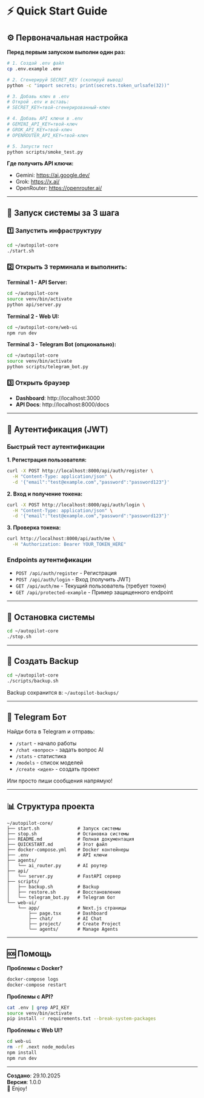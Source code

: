 # ⚡ Quick Start Guide

## ⚙️ Первоначальная настройка

**Перед первым запуском выполни один раз:**

```bash
# 1. Создай .env файл
cp .env.example .env

# 2. Сгенерируй SECRET_KEY (скопируй вывод)
python -c "import secrets; print(secrets.token_urlsafe(32))"

# 3. Добавь ключ в .env
# Открой .env и вставь:
# SECRET_KEY=твой-сгенерированный-ключ

# 4. Добавь API ключи в .env
# GEMINI_API_KEY=твой-ключ
# GROK_API_KEY=твой-ключ
# OPENROUTER_API_KEY=твой-ключ

# 5. Запусти тест
python scripts/smoke_test.py
```

**Где получить API ключи:**
- Gemini: https://ai.google.dev/
- Grok: https://x.ai/
- OpenRouter: https://openrouter.ai/

---

## 🚀 Запуск системы за 3 шага

### 1️⃣ Запустить инфраструктуру
```bash
cd ~/autopilot-core
./start.sh
```

### 2️⃣ Открыть 3 терминала и выполнить:

**Terminal 1 - API Server:**
```bash
cd ~/autopilot-core
source venv/bin/activate
python api/server.py
```

**Terminal 2 - Web UI:**
```bash
cd ~/autopilot-core/web-ui
npm run dev
```

**Terminal 3 - Telegram Bot (опционально):**
```bash
cd ~/autopilot-core
source venv/bin/activate
python scripts/telegram_bot.py
```

### 3️⃣ Открыть браузер
- **Dashboard**: http://localhost:3000
- **API Docs**: http://localhost:8000/docs

---

## 🔐 Аутентификация (JWT)

### Быстрый тест аутентификации

**1. Регистрация пользователя:**
```bash
curl -X POST http://localhost:8000/api/auth/register \
  -H "Content-Type: application/json" \
  -d '{"email":"test@example.com","password":"password123"}'
```

**2. Вход и получение токена:**
```bash
curl -X POST http://localhost:8000/api/auth/login \
  -H "Content-Type: application/json" \
  -d '{"email":"test@example.com","password":"password123"}'
```

**3. Проверка токена:**
```bash
curl http://localhost:8000/api/auth/me \
  -H "Authorization: Bearer YOUR_TOKEN_HERE"
```

### Endpoints аутентификации
- `POST /api/auth/register` - Регистрация
- `POST /api/auth/login` - Вход (получить JWT)
- `GET /api/auth/me` - Текущий пользователь (требует токен)
- `GET /api/protected-example` - Пример защищенного endpoint

---

## 🛑 Остановка системы
```bash
cd ~/autopilot-core
./stop.sh
```

---

## 💾 Создать Backup
```bash
cd ~/autopilot-core
./scripts/backup.sh
```

Backup сохранится в: `~/autopilot-backups/`

---

## 📱 Telegram Бот

Найди бота в Telegram и отправь:
- `/start` - начало работы
- `/chat <вопрос>` - задать вопрос AI
- `/stats` - статистика
- `/models` - список моделей
- `/create <идея>` - создать проект

Или просто пиши сообщения напрямую!

---

## 📊 Структура проекта
```
~/autopilot-core/
├── start.sh              # Запуск системы
├── stop.sh               # Остановка системы
├── README.md             # Полная документация
├── QUICKSTART.md         # Этот файл
├── docker-compose.yml    # Docker контейнеры
├── .env                  # API ключи
├── agents/
│   └── ai_router.py      # AI роутер
├── api/
│   └── server.py         # FastAPI сервер
├── scripts/
│   ├── backup.sh         # Backup
│   ├── restore.sh        # Восстановление
│   └── telegram_bot.py   # Telegram бот
└── web-ui/
    └── app/              # Next.js страницы
        ├── page.tsx      # Dashboard
        ├── chat/         # AI Chat
        ├── project/      # Create Project
        └── agents/       # Manage Agents
```

---

## 🆘 Помощь

**Проблемы с Docker?**
```bash
docker-compose logs
docker-compose restart
```

**Проблемы с API?**
```bash
cat .env | grep API_KEY
source venv/bin/activate
pip install -r requirements.txt --break-system-packages
```

**Проблемы с Web UI?**
```bash
cd web-ui
rm -rf .next node_modules
npm install
npm run dev
```

---

**Создано**: 29.10.2025  
**Версия**: 1.0.0  
🚀 Enjoy!